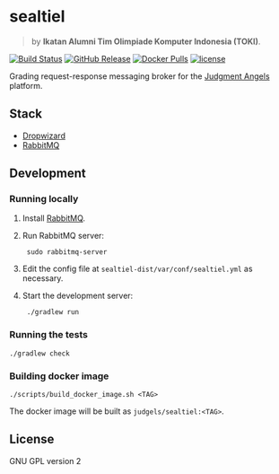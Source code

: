 # sealtiel

> by **Ikatan Alumni Tim Olimpiade Komputer Indonesia (TOKI)**.

[![Build Status](https://img.shields.io/travis/judgels-dev/sealtiel/master.svg)](https://travis-ci.org/judgels-dev/sealtiel)
[![GitHub Release](https://img.shields.io/github/tag/judgels-dev/sealtiel.svg)](https://github.com/judgels-dev/sealtiel/releases)
[![Docker Pulls](https://img.shields.io/docker/pulls/judgels/sealtiel.svg)](https://hub.docker.com/r/judgels/sealtiel)
[![license](https://img.shields.io/github/license/judgels-dev/sealtiel.svg)](https://github.com/judgels-dev/sealtiel/blob/master/LICENSE.txt)

Grading request-response messaging broker for the [Judgment Angels](https://github.com/judgels-dev/judgels) platform.

## Stack

- [Dropwizard](http://www.dropwizard.io/)
- [RabbitMQ](https://www.rabbitmq.com/)

## Development

### Running locally

1. Install [RabbitMQ](https://www.rabbitmq.com/download.html).
1. Run RabbitMQ server:

        sudo rabbitmq-server

1. Edit the config file at `sealtiel-dist/var/conf/sealtiel.yml` as necessary.
1. Start the development server:

        ./gradlew run

### Running the tests

    ./gradlew check

### Building docker image

    ./scripts/build_docker_image.sh <TAG>

The docker image will be built as `judgels/sealtiel:<TAG>`.

## License

GNU GPL version 2